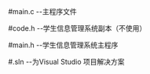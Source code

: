 <p>#main.c --主程序文件</p>
<p>#code.h --学生信息管理系统副本（不使用）</p>
<p>#main.h --学生信息管理系统主程序</p>
<p>#.sln --为Visual Studio 项目解决方案</p>
